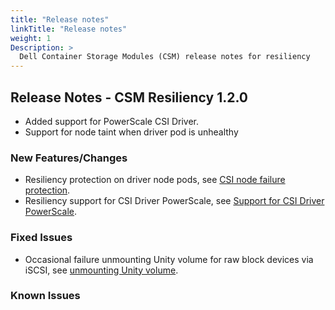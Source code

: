 ```yaml
---
title: "Release notes"
linkTitle: "Release notes"
weight: 1
Description: >
  Dell Container Storage Modules (CSM) release notes for resiliency
---
```


## Release Notes - CSM Resiliency 1.2.0

- Added support for PowerScale CSI Driver.
- Support for node taint when driver pod is unhealthy

### New Features/Changes

- Resiliency protection on driver node pods, see [CSI node failure protection](https://github.com/dell/csm/issues/145).
- Resiliency support for CSI Driver PowerScale, see [Support for CSI Driver PowerScale](https://github.com/dell/csm/issues/262).

### Fixed Issues

- Occasional failure unmounting Unity volume for raw block devices via iSCSI, see [unmounting Unity volume](https://github.com/dell/csm/issues/237).

### Known Issues